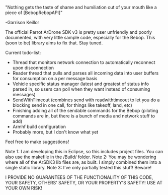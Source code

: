 "Nothing gets the taste of shame and humiliation out of your mouth like a piece of [BebopRebopAPI]" 
 
 \-Garrison Keillor

The official Parrot ArDrone SDK v3 is pretty user unfriendly and poorly documented, with very little sample code, especially for the Bebop. This (soon to be) library aims to fix that. Stay tuned.

Current todo-list:

* Thread that monitors network connection to automatically reconnect upon disconnection
* Reader thread that pulls and parses all incoming data into user buffers for consumption on a per message basis
* Vehicle specific status manager (latest and greatest of status info parsed in, so users can poll when they want instead of consuming messages)
* SendWithTimeout (combines send with readwithtimeout to let you do a blocking send in one call, for things like takeoff, land, etc)
* Finishing adding all of the sendable commands for the Bebop (piloting commands are in, but there is a bunch of media and network stuff to add)
* Armhf build configuration
* Probably more, but I don't know what yet

Feel free to make suggestions!


Note 1: I am developing this in Eclipse, so this includes project files. You can also use the makefile in the /Build/ folder.
Note 2: You may be wondering where all of the ArSDK3 lib files are, as built. I simply combined them into a single static library.
Note 3: I've only partially tested this stuff! Beware! 

I PROVIDE NO GUARANTEES OF THE FUNCTIONALITY OF THIS CODE, YOUR SAFETY, OTHERS' SAFETY, OR YOUR PROPERTY'S SAFETY!
USE AT YOUR OWN RISK!
